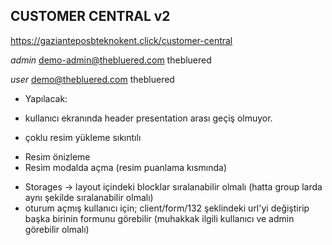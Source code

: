 ## CUSTOMER CENTRAL v2

https://gazianteposbteknokent.click/customer-central

*admin*
demo-admin@thebluered.com
thebluered

*user*
demo@thebluered.com
thebluered



* Yapılacak:
+ kullanıcı ekranında header presentation arası geçiş olmuyor.
- çoklu resim yükleme sıkıntılı
+ Resim önizleme
+ Resim modalda açma (resim puanlama kısmında)

- Storages -> layout içindeki blocklar sıralanabilir olmalı (hatta group larda aynı şekilde sıralanabilir olmalı)
- oturum açmış kullanıcı için; 
  client/form/132 şeklindeki url'yi değiştirip başka birinin formunu görebilir (muhakkak ilgili kullanıcı ve admin görebilir olmalı)
